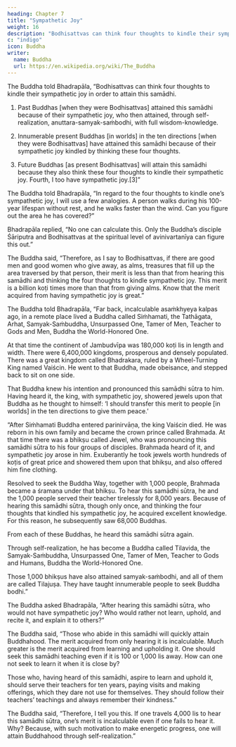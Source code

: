 ```yaml
---
heading: Chapter 7
title: "Sympathetic Joy"
weight: 16
description: "Bodhisattvas can think four thoughts to kindle their sympathetic joy in order to attain this samādhi"
c: "indigo"
icon: Buddha
writer:
  name: Buddha
  url: https://en.wikipedia.org/wiki/The_Buddha
---
```



The Buddha told Bhadrapāla, “Bodhisattvas can think four thoughts to kindle their sympathetic joy in order to attain this samādhi. 

1. Past Buddhas [when they were Bodhisattvas] attained this samādhi because of their sympathetic joy, who then attained, through self-realization, anuttara-samyak-saṁbodhi, with full wisdom-knowledge. 

2. Innumerable present Buddhas [in worlds] in the ten directions [when they were Bodhisattvas] have attained this samādhi because of their sympathetic joy kindled by thinking these four thoughts.

3. Future Buddhas [as present Bodhisattvas] will attain this samādhi because they also think these four thoughts to kindle their sympathetic joy. Fourth, I too have sympathetic joy.[3]”
    
The Buddha told Bhadrapāla, “In regard to the four thoughts to kindle one’s sympathetic joy, I will use a few analogies. A person walks during his 100-year lifespan without rest, and he walks faster than the wind. Can you figure out the area he has covered?”

Bhadrapāla replied, “No one can calculate this. Only the Buddha’s disciple Śāriputra and Bodhisattvas at the spiritual level of avinivartanīya can figure this out.”

The Buddha said, “Therefore, as I say to Bodhisattvas, if there are good men and good women who give away, as alms, treasures that fill up the area traversed by that person, their merit is less than that from hearing this samādhi and thinking the four thoughts to kindle sympathetic joy. This merit is a billion koṭi times more than that from giving alms. Know that the merit acquired from having sympathetic joy is great.”

The Buddha told Bhadrapāla, “Far back, incalculable asaṁkhyeya kalpas ago, in a remote place lived a Buddha called Siṁhamati, the Tathāgata, Arhat, Samyak-Saṁbuddha, Unsurpassed One, Tamer of Men, Teacher to Gods and Men, Buddha the World-Honored One. 

At that time the continent of Jambudvīpa was 180,000 koṭi lis in length and width. There were 6,400,000 kingdoms, prosperous and densely populated. There was a great kingdom called Bhadrakara, ruled by a Wheel-Turning King named Vaiścin. He went to that Buddha, made obeisance, and stepped back to sit on one side. 

That Buddha knew his intention and pronounced this samādhi sūtra to him. Having heard it, the king, with sympathetic joy, showered jewels upon that Buddha as he thought to himself: ‘I should transfer this merit to people [in worlds] in the ten directions to give them peace.’

“After Siṁhamati Buddha entered parinirvāṇa, the king Vaiścin died. He was reborn in his own family and became the crown prince called Brahmada. At that time there was a bhikṣu called Jewel, who was pronouncing this samādhi sūtra to his four groups of disciples. Brahmada heard of it, and sympathetic joy arose in him. Exuberantly he took jewels worth hundreds of koṭis of great price and showered them upon that bhikṣu, and also offered him fine clothing. 

Resolved to seek the Buddha Way, together with 1,000 people, Brahmada became a śramaṇa under that bhikṣu. To hear this samādhi sūtra, he and the 1,000 people served their teacher tirelessly for 8,000 years. Because of hearing this samādhi sūtra, though only once, and thinking the four thoughts that kindled his sympathetic joy, he acquired excellent knowledge. For this reason, he subsequently saw 68,000 Buddhas. 

From each of these Buddhas, he heard this samādhi sūtra again. 

Through self-realization, he has become a Buddha called Tilavida, the Samyak-Saṁbuddha, Unsurpassed One, Tamer of Men, Teacher to Gods and Humans, Buddha the World-Honored One. 

Those 1,000 bhikṣus have also attained samyak-saṁbodhi, and all of them are called Tilajuṣa. They have taught innumerable people to seek Buddha bodhi.”

The Buddha asked Bhadrapāla, “After hearing this samādhi sūtra, who would not have sympathetic joy? Who would rather not learn, uphold, and recite it, and explain it to others?”

The Buddha said, “Those who abide in this samādhi will quickly attain Buddhahood. The merit acquired from only hearing it is incalculable. Much greater is the merit acquired from learning and upholding it. One should seek this samādhi teaching even if it is 100 or 1,000 lis away. How can one not seek to learn it when it is close by? 

Those who, having heard of this samādhi, aspire to learn and uphold it, should serve their teachers for ten years, paying visits and making offerings, which they dare not use for themselves. They should follow their teachers’ teachings and always remember their kindness.”

The Buddha said, “Therefore, I tell you this. If one travels 4,000 lis to hear this samādhi sūtra, one’s merit is incalculable even if one fails to hear it. Why? Because, with such motivation to make energetic progress, one will attain Buddhahood through self-realization.”
